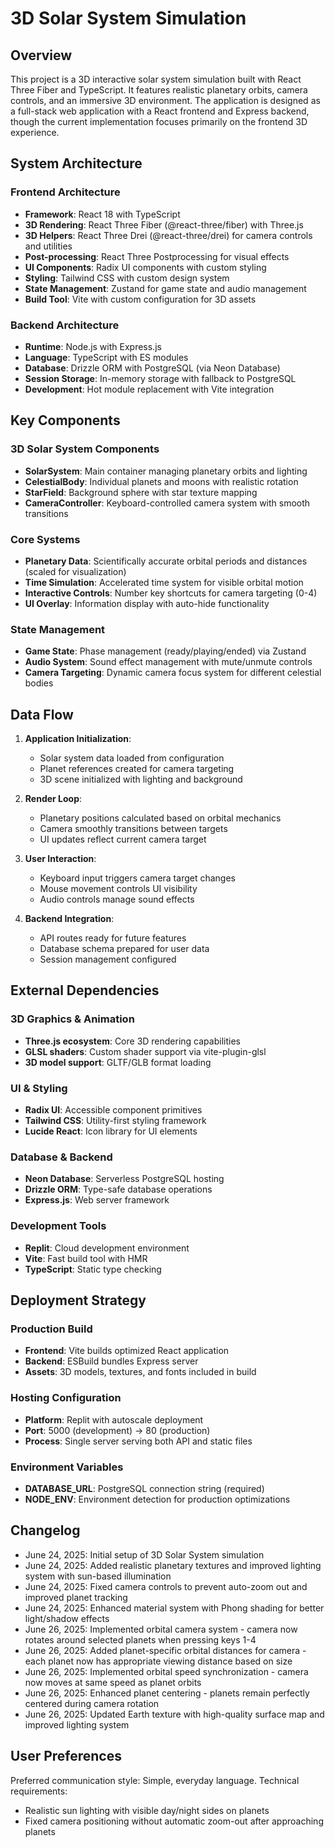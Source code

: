 # 3D Solar System Simulation

## Overview

This project is a 3D interactive solar system simulation built with React Three Fiber and TypeScript. It features realistic planetary orbits, camera controls, and an immersive 3D environment. The application is designed as a full-stack web application with a React frontend and Express backend, though the current implementation focuses primarily on the frontend 3D experience.

## System Architecture

### Frontend Architecture
- **Framework**: React 18 with TypeScript
- **3D Rendering**: React Three Fiber (@react-three/fiber) with Three.js
- **3D Helpers**: React Three Drei (@react-three/drei) for camera controls and utilities
- **Post-processing**: React Three Postprocessing for visual effects
- **UI Components**: Radix UI components with custom styling
- **Styling**: Tailwind CSS with custom design system
- **State Management**: Zustand for game state and audio management
- **Build Tool**: Vite with custom configuration for 3D assets

### Backend Architecture
- **Runtime**: Node.js with Express.js
- **Language**: TypeScript with ES modules
- **Database**: Drizzle ORM with PostgreSQL (via Neon Database)
- **Session Storage**: In-memory storage with fallback to PostgreSQL
- **Development**: Hot module replacement with Vite integration

## Key Components

### 3D Solar System Components
- **SolarSystem**: Main container managing planetary orbits and lighting
- **CelestialBody**: Individual planets and moons with realistic rotation
- **StarField**: Background sphere with star texture mapping
- **CameraController**: Keyboard-controlled camera system with smooth transitions

### Core Systems
- **Planetary Data**: Scientifically accurate orbital periods and distances (scaled for visualization)
- **Time Simulation**: Accelerated time system for visible orbital motion
- **Interactive Controls**: Number key shortcuts for camera targeting (0-4)
- **UI Overlay**: Information display with auto-hide functionality

### State Management
- **Game State**: Phase management (ready/playing/ended) via Zustand
- **Audio System**: Sound effect management with mute/unmute controls
- **Camera Targeting**: Dynamic camera focus system for different celestial bodies

## Data Flow

1. **Application Initialization**: 
   - Solar system data loaded from configuration
   - Planet references created for camera targeting
   - 3D scene initialized with lighting and background

2. **Render Loop**:
   - Planetary positions calculated based on orbital mechanics
   - Camera smoothly transitions between targets
   - UI updates reflect current camera target

3. **User Interaction**:
   - Keyboard input triggers camera target changes
   - Mouse movement controls UI visibility
   - Audio controls manage sound effects

4. **Backend Integration**:
   - API routes ready for future features
   - Database schema prepared for user data
   - Session management configured

## External Dependencies

### 3D Graphics & Animation
- **Three.js ecosystem**: Core 3D rendering capabilities
- **GLSL shaders**: Custom shader support via vite-plugin-glsl
- **3D model support**: GLTF/GLB format loading

### UI & Styling
- **Radix UI**: Accessible component primitives
- **Tailwind CSS**: Utility-first styling framework
- **Lucide React**: Icon library for UI elements

### Database & Backend
- **Neon Database**: Serverless PostgreSQL hosting
- **Drizzle ORM**: Type-safe database operations
- **Express.js**: Web server framework

### Development Tools
- **Replit**: Cloud development environment
- **Vite**: Fast build tool with HMR
- **TypeScript**: Static type checking

## Deployment Strategy

### Production Build
- **Frontend**: Vite builds optimized React application
- **Backend**: ESBuild bundles Express server
- **Assets**: 3D models, textures, and fonts included in build

### Hosting Configuration
- **Platform**: Replit with autoscale deployment
- **Port**: 5000 (development) → 80 (production)
- **Process**: Single server serving both API and static files

### Environment Variables
- **DATABASE_URL**: PostgreSQL connection string (required)
- **NODE_ENV**: Environment detection for production optimizations

## Changelog

- June 24, 2025: Initial setup of 3D Solar System simulation
- June 24, 2025: Added realistic planetary textures and improved lighting system with sun-based illumination
- June 24, 2025: Fixed camera controls to prevent auto-zoom out and improved planet tracking
- June 24, 2025: Enhanced material system with Phong shading for better light/shadow effects
- June 26, 2025: Implemented orbital camera system - camera now rotates around selected planets when pressing keys 1-4
- June 26, 2025: Added planet-specific orbital distances for camera - each planet now has appropriate viewing distance based on size
- June 26, 2025: Implemented orbital speed synchronization - camera now moves at same speed as planet orbits
- June 26, 2025: Enhanced planet centering - planets remain perfectly centered during camera rotation
- June 26, 2025: Updated Earth texture with high-quality surface map and improved lighting system

## User Preferences

Preferred communication style: Simple, everyday language.
Technical requirements:
- Realistic sun lighting with visible day/night sides on planets
- Fixed camera positioning without automatic zoom-out after approaching planets